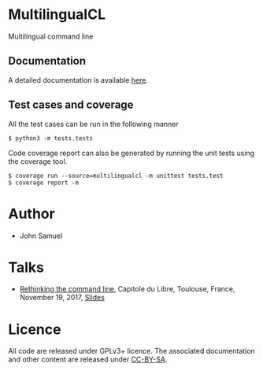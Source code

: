 # MultilingualCL
Multilingual command line

## Documentation
A detailed documentation is available [here](docs/README.md).

## Test cases and coverage
All the test cases can be run in  the following manner
```
$ python3 -m tests.tests
```

Code coverage report can also be generated by running the unit tests using the coverage tool.
```
$ coverage run --source=multilingualcl -m unittest tests.test
$ coverage report -m
```

# Author
* John Samuel

# Talks
* [Rethinking the command line](https://2017.capitoledulibre.org/programme/#schedule), Capitole du Libre, Toulouse, France, November 19, 2017, [Slides](https://doi.org/10.6084/m9.figshare.5661853.v1)

# Licence
All code are released under GPLv3+ licence. The associated documentation and other content are released under [CC-BY-SA](http://creativecommons.org/licenses/by-sa/4.0/).

